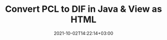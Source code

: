 ---
############################# Static ############################
layout: "autogen"
date: 2021-10-02T14:22:14+03:00
draft: false
path: "total/java/conversion/pcl-to-dif/"

############################# Head ############################
head_title: "Convert PCL to DIF in Java - Sample Java Code"
head_description: "Java document conversion library to convert PCL to DIF and 100+ other file formats in Java & J2SE applications. View the Converted DIF document as HTML viewer."

############################# Header ############################
title: "Convert PCL to DIF in Java & View as HTML"
description: "Programmatically convert PCL to DIF in Java & J2SE platforms using flexible document manipulation options to customize the resultant document. Convert the complete document or some specific pages based on page numbers or selective page ranges using Java document conversion library."

############################# SubMenu ############################
submenu:
    enable: false

############################# Content ############################
content:
    enable: true
    block:
    - title_left: "PCL to DIF Conversion in Java"
      content_left: |
          Perform PCL to DIF file conversion in three simple steps using Java. View the converted document as HTML without any external software dependency.

          -   Create a new instance of **Converter** class and load the PCL file
          -   Set **ConvertOptions** for the DIF document type
          -   Call **Convert** method of **Converter** class instance for conversion to DIF
          -   Set options for HTML viewer
          -   Create **Viewer** object to view converted DIF as HTML
          
      title_right: "Convert Remotely Located Documents"
      content_right: |
          You require `GroupDocs.Conversion` & `GroupDocs.Viewer` namespaces to convert between a wide range of popular document types such as PDF, Microsoft Word, Excel, PowerPoint, Project, Outlook, HTML, diagrams and image file formats. Explore other [Java APIs for Office documents](https://products.conholdate.com/total/java/) as offered by Conholdate.Total.
          
          Get the respective assembly files from the [downloads](https://downloads.conholdate.com/total/java) or fetch the whole package from [Maven](https://repository.conholdate.com/webapp/#/artifacts/browse/tree/General/repo) to add 'Conholdate.Total` directly in your workspace.
          
      code: |
          ```cs {linenos=false}
          // Convert PCL to DIF using GroupDocs.Conversion API
          // Load the source PCL file to be converted
          Converter converter = new Converter("input.pcl");

          // Get the convert options ready for the target DIF format
          ConvertOptions convertOptions = new FileType().fromExtension("dif").getConvertOptions();

          // Convert to DIF format
          converter.convert("output.dif", convertOptions);

          // Create Viewer object to view the converted DIF as HTML
          try (Viewer viewer = new Viewer("output.dif"))
          {
              // Set options for HTML viewer
              HtmlViewOptions viewOptions = HtmlViewOptions.forEmbeddedResources("output{0}.html");

              // View converted DIF as HTML
              viewer.view(viewOptions);
          }
          ```
    - title_left: "Convert Password Protected PCL to DIF"
      content_left: |
          Accurately load and convert documents that are protected with a password within your Java based applications. The file format conversion API also supports rendering remote documents from different sources including S3, Blob, FTP, Stream, URL or a local disk.

          -   Create new instance of **Converter** class and pass source document path
          -   Instantiate the proper **ConvertOptions** class e.g. (**PdfConvertOptions**, **WordProcessingConvertOptions**, **SpreadsheetConvertOptions** etc.)
          -   Call **convert** method of **Converter** class instance and pass filename for the converted document
        
      title_right: "Source Document Information Extraction"
      content_right: |
          The documents information extraction feature not only allows getting the basic information about the source document file but it also supports extracting some valuable file-format specific information such as project start and end dates of a Microsoft Project file, any printing restrictions on a PDF document, list of folders enclosed in an Outlook data file etc. 

          Convert popular document file formats on different operating systems such as Windows, Linux or macOS while using development environments such as NetBeans, IntelliJ IDEA and Eclipse.
          
      code: |
          ```cs {linenos=false}
          // Load and convert password protected documents
          WordProcessingLoadOptions loadOptions = new WordProcessingLoadOptions();
          loadOptions.setPassword("12345");

          // Create an instance of Converter class and pass source document path and the load options delegate as a constructor parameters
          Converter converter = new Converter("input.pcl", loadOptions);

          // Instantiate PdfConvertOptions class
          PdfConvertOptions options = new PdfConvertOptions();

          // Call convert method of Converter class instance and pass filename for the converted document and the instance of ConvertOptions from the previous step
          converter.convert("output.dif, options);
          ```
############################# About Formats ############################
about_formats:
    enable: false
############################# More Formats ############################
more_formats:
    enable: true
    auto: false
    other_out_formats: PDF DOCX DOT DOTX DOTM TXT RTF HTML MHTML XLS XLSX XLSM XLT XLTX XLTM DIF PPT PPTX PPS PPSX POT POTX POTM ODT OTT EMZ WMZ SVGZ TEX DCM WMF BMP PNG GIF JPEG TIFF
############################# Back to top ###############################
back_to_top:
  enable: true
---